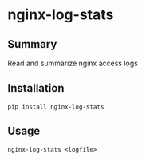 # nginx-log-stats

## Summary

Read and summarize nginx access logs

## Installation

`pip install nginx-log-stats`

## Usage

`nginx-log-stats <logfile>`
